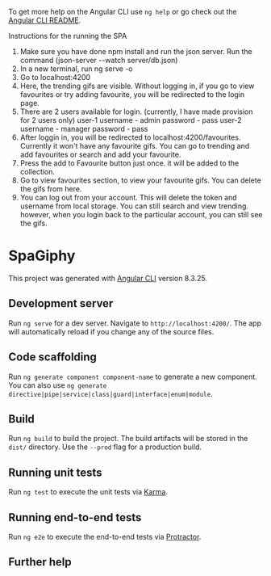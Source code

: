 

To get more help on the Angular CLI use `ng help` or go check out the [Angular CLI README](https://github.com/angular/angular-cli/blob/master/README.md).


Instructions for the running the SPA
1) Make sure you have done npm install and run the json server. Run the command (json-server --watch server/db.json)
2) In a new terminal, run ng serve -o
3) Go to localhost:4200
4) Here, the trending gifs are visible. Without logging in, if you go to view favourites or try adding favourite, you will be redirected to the login page.
5) There are 2 users available for login. (currently, I have made provision for 2 users only)
user-1 
username - admin
password - pass
user-2
username - manager
password - pass
6) After loggin in, you will be redirected to localhost:4200/favourites. Currently it won't have any favourite gifs. You can go to trending and add favourites or search and add your favourite.
7) Press the add to Favourite button just once. it will be added to the collection.
8) Go to view favourites section, to view your favourite gifs. You can delete the gifs from here.
9) You can log out from your account. This will delete the token and username from local storage. You can still search and view trending. however, when you login back to the particular account, you can still see the gifs.


# SpaGiphy

This project was generated with [Angular CLI](https://github.com/angular/angular-cli) version 8.3.25.

## Development server

Run `ng serve` for a dev server. Navigate to `http://localhost:4200/`. The app will automatically reload if you change any of the source files.

## Code scaffolding

Run `ng generate component component-name` to generate a new component. You can also use `ng generate directive|pipe|service|class|guard|interface|enum|module`.

## Build

Run `ng build` to build the project. The build artifacts will be stored in the `dist/` directory. Use the `--prod` flag for a production build.

## Running unit tests

Run `ng test` to execute the unit tests via [Karma](https://karma-runner.github.io).

## Running end-to-end tests

Run `ng e2e` to execute the end-to-end tests via [Protractor](http://www.protractortest.org/).


## Further help
